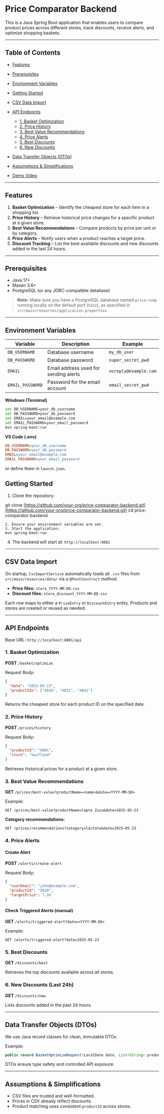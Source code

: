 # Price Comparator Backend

This is a Java Spring Boot application that enables users to compare product prices across different stores, track discounts, receive alerts, and optimize shopping baskets.

---

## Table of Contents

* [Features](#Features)
* [Prerequisites](#Prerequisites)
* [Environment Variables](#Environment-variables)
* [Getting Started](#Getting-started)
* [CSV Data Import](#Csv-data-import)
* [API Endpoints](#Api-endpoints)

  * [1. Basket Optimization](#1-basket-optimization)
  * [2. Price History](#2-price-history)
  * [3. Best Value Recommendations](#3-best-value-recommendations)
  * [4. Price Alerts](#4-price-alerts)
  * [5. Best Discounts](#5-best-discounts)
  * [6. New Discounts](#6-new-discounts)
* [Data Transfer Objects (DTOs)](#data-transfer-objects-dtos)
* [Assumptions & Simplifications](#assumptions--simplifications)
* [Demo Video](#demo-video)

---

## Features

1. **Basket Optimization** – Identify the cheapest store for each item in a shopping list.
2. **Price History** – Retrieve historical price changes for a specific product at a given store.
3. **Best Value Recommendations** – Compare products by price per unit or by category.
4. **Price Alerts** – Notify users when a product reaches a target price.
5. **Discount Tracking** – List the best available discounts and new discounts added in the last 24 hours.

---

## Prerequisites

* Java 17+
* Maven 3.6+
* PostgreSQL (or any JDBC-compatible database)
> **Note:** Make sure you have a PostgreSQL database named `price-comp` running locally on the default port (`5432`), as specified in `src/main/resources/application.properties`.
  
---

##  Environment Variables

| Variable         | Description                           | Example               |
| ---------------- | ------------------------------------- | --------------------- |
| `DB_USERNAME`    | Database username                     | `my_db_user`          |
| `DB_PASSWORD`    | Database password                     | `super_secret_pwd`    |
| `EMAIL`          | Email address used for sending alerts | `noreply@example.com` |
| `EMAIL_PASSWORD` | Password for the email account        | `email_secret_pwd`    |

**Windows (Terminal)**

```bash
set DB_USERNAME=your_db_username
set DB_PASSWORD=your_db_password
set EMAIL=your_email@example.com
set EMAIL_PASSWORD=your_email_password
mvn spring-boot:run
```

**VS Code (.env)**

```ini
DB_USERNAME=your_db_username
DB_PASSWORD=your_db_password
EMAIL=your_email@example.com
EMAIL_PASSWORD=your_email_password
```

or define them in `launch.json`.


## Getting Started

1. Clone the repository:
   
git clone [https://github.com/your-org/price-comparator-backend.git](https://github.com/your-org/price-comparator-backend.git)
cd price-comparator-backend

````
2. Ensure your environment variables are set.
3. Start the application:
mvn spring-boot:run
````

4. The backend will start at: `http://localhost:8081`

---

##  CSV Data Import

On startup, `CsvImportService` automatically loads all `.csv` files from `src/main/resources/data/` via a `@PostConstruct` method.

* **Price files:** `store_YYYY-MM-DD.csv`
* **Discount files:** `store_discount_YYYY-MM-DD.csv`

Each row maps to either a `PriceEntry` or `DiscountEntry` entity. Products and stores are created or reused as needed.

---

## API Endpoints

Base URL: `http://localhost:8081/api`

### 1. Basket Optimization

**POST** `/basket/optimize`

Request Body:

```json
{
  "date": "2025-05-23",
  "productIds": ["X026", "X031", "X043"]
}
```

Returns the cheapest store for each product ID on the specified date.

### 2. Price History

**POST** `/prices/history`

Request Body:

```json
{
  "productId": "X001",
  "store": "kaufland"
}
```

Retrieves historical prices for a product at a given store.

### 3. Best Value Recommendations

**GET** `/prices/best-value?productName=<name>&date=<YYYY-MM-DD>`

Example:

```
GET /prices/best-value?productName=lapte Zuzu&date=2025-05-23
```

**Category recommendations:**

```
GET /prices/recommendations?category=lactate&date=2025-05-23
```

### 4. Price Alerts

#### Create Alert

**POST** `/alerts/create-alert`

Request Body:

```json
{
  "userEmail": "john@example.com",
  "productId": "X028",
  "targetPrice": 7.00
}
```

#### Check Triggered Alerts (manual)

**GET** `/alerts/triggered-alert?date=<YYYY-MM-DD>`

Example:

```
GET /alerts/triggered-alert?date=2025-05-23
```

### 5. Best Discounts

**GET** `/discounts/best`

Retrieves the top discounts available across all stores.

### 6. New Discounts (Last 24h)

**GET** `/discounts/new`

Lists discounts added in the past 24 hours.

---

## Data Transfer Objects (DTOs)

We use Java record classes for clean, immutable DTOs.

Example:

```java
public record BasketOptimizeRequest(LocalDate date, List<String> productIds) {}
```

DTOs ensure type safety and controlled API exposure.

---

## Assumptions & Simplifications

* CSV files are trusted and well-formatted.
* Prices in CSV already reflect discounts.
* Product matching uses consistent `productId` across stores.
